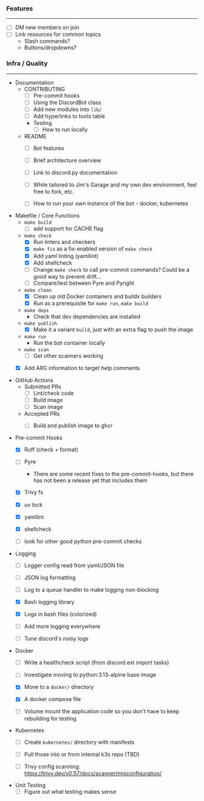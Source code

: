 ### Features

---
- [ ] DM new members on join
- [ ] Link resources for common topics
  - Slash commands?
  - Buttons/dropdowns?

### Infra / Quality

---
- Documentation
  - CONTRIBUTING
    - [ ] Pre-commit hooks
    - [ ] Using the DiscordBot class
    - [ ] Add new modules into `lib/`
    - [ ] Add hyperlinks to tools table
    - Testing
      - [ ] How to run locally
  - README
    - [ ] Bot features
    - [ ] Brief architecture overview
    - [ ] Link to discord.py documentation
    - [ ] While tailored to Jim's Garage and my own dev environment, feel free to fork, etc.
    - [ ] How to run your own instance of the bot - docker, kubernetes
  
  
- Makefile / Core Functions
  - `make build`
    - [ ] add support for CACHE flag
  - `make check`
    - [x] Run linters and checkers 
    - [x] `make fix` as a fix-enabled version of `make check`
    - [x] Add yaml linting (yamllint)
    - [x] Add shellcheck
    - [ ] Change `make check` to call pre-commit commands?  Could be a good way to prevent drift...
    - [ ] Compare/test between Pyre and Pyright
  - `make clean`
    - [x] Clean up old Docker containers and buildx builders
    - [x] Run as a prerequisite for `make run`, `make build`
  - `make deps`
    - Check that dev dependencies are installed
  - `make publish`
    - [x] Make it a variant `build`, just with an extra flag to push the image
  - `make run`
    - Run the bot container locally
  - `make scan`
    - [ ] Get other scanners working
  - [x] Add ARG information to target help comments


- GitHub Actions
  - Submitted PRs
    - [ ] Lint/check code
    - [ ] Build image
    - [ ] Scan image
  - Accepted PRs
    - [ ] Build and publish image to ghcr


- Pre-commit Hooks
  - [x] Ruff (check + format)
  - [ ] Pyre
    - There are some recent fixes to the pre-commit-hooks, 
      but there has not been a release yet that includes them
  - [x] Trivy fs
  - [x] uv lock
  - [x] yamllint
  - [x] shellcheck
  - [ ] look for other good python pre-commit checks


- Logging
  - [ ] Logger config read from yaml/JSON file
  - [ ] JSON log formatting
  - [ ] Log to a queue handler to make logging non-blocking
  - [x] Bash logging library
  - [x] Logs in bash files (colorized)
  - [ ] Add more logging everywhere
  - [ ] Tune discord's noisy logs


- Docker
  - [ ] Write a healthcheck script (from discord.ext import tasks)
  - [ ] Investigate moving to python:3.13-alpine base image
  - [x] Move to a `docker/` directory
  - [x] A docker compose file
  - [ ] Volume mount the application code so you don't have to keep rebuilding for testing


- Kubernetes
  - [ ] Create `kubernetes/` directory with manifests
  - [ ] Pull those into or from internal k3s repo (TBD)
  - [ ] Trivy config scanning: https://trivy.dev/v0.57/docs/scanner/misconfiguration/


- Unit Testing
  - [ ] Figure out what testing makes sense
